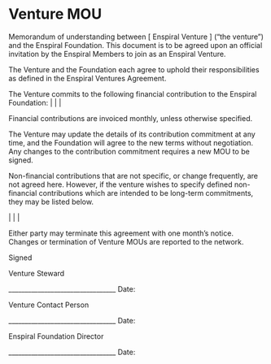 # Venture MOU


Memorandum of understanding between [   Enspiral Venture   ] (“the venture”) and the Enspiral Foundation. This document is to be agreed upon an official invitation by the Enspiral Members to join as an Enspiral Venture.

The Venture and the Foundation each agree to uphold their responsibilities as defined in the Enspiral Ventures Agreement. 

The Venture commits to the following financial contribution to the Enspiral Foundation:
|
|
|

Financial contributions are invoiced monthly, unless otherwise specified.

The Venture may update the details of its contribution commitment at any time, and the Foundation will agree to the new terms without negotiation. Any changes to the contribution commitment requires a new MOU to be signed.

Non-financial contributions that are not specific, or change frequently, are not agreed here. However, if the venture wishes to specify defined non-financial contributions which are intended to be long-term commitments, they may be listed below.

|
|
|

Either party may terminate this agreement with one month’s notice. Changes or termination of Venture MOUs are reported to the network.

Signed

Venture Steward

_________________________________            Date:



Venture Contact Person

_________________________________            Date:



Enspiral Foundation Director

_________________________________            Date: 


